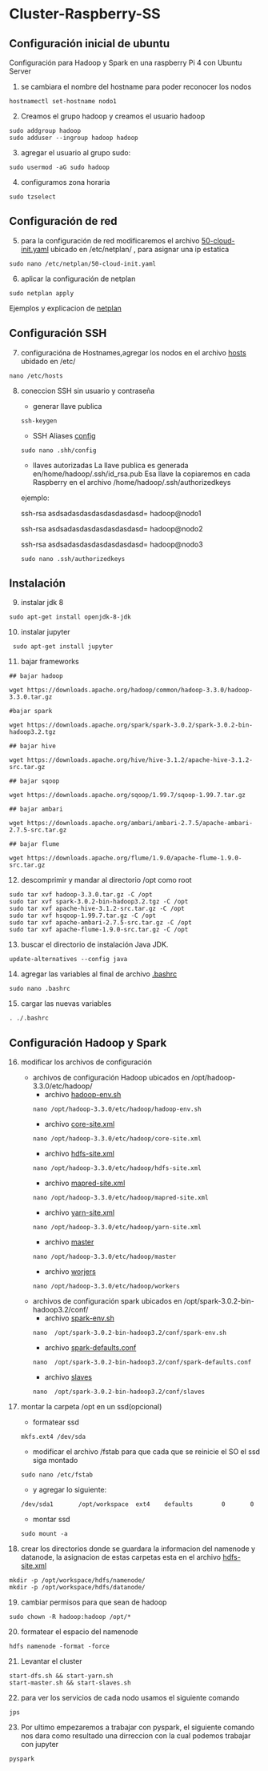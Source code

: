 # Cluster-Raspberry-SS

## Configuración inicial de ubuntu

Configuración para Hadoop y Spark en una raspberry Pi 4 con Ubuntu Server
1. se cambiara el nombre del hostname para poder reconocer los nodos

```
hostnamectl set-hostname nodo1
```

2. Creamos el grupo hadoop y creamos el usuario hadoop

```
sudo addgroup hadoop
sudo adduser --ingroup hadoop hadoop
```

3. agregar el usuario al grupo sudo:

```
sudo usermod -aG sudo hadoop
```


4. configuramos zona horaria
```
sudo tzselect
```
## Configuración de red
5. para la configuración de red modificaremos el archivo [50-cloud-init.yaml](50-cloud-init.yaml) ubicado en /etc/netplan/ , para asignar una ip estatica
```
sudo nano /etc/netplan/50-cloud-init.yaml

```

6. aplicar la configuración de netplan
```
sudo netplan apply
```
Ejemplos y explicacion de [netplan](https://netplan.io/examples/)

## Configuración SSH
7. configuracióna de Hostnames,agregar los nodos en el archivo [hosts](hosts) ubidado en /etc/ 
```
nano /etc/hosts
```
8. coneccion SSH sin usuario y contraseña
   - generar llave publica
   ```
   ssh-keygen
   ```
   
   - SSH Aliases [config](config)
   ```
   sudo nano .shh/config
   ```
   - llaves autorizadas
   La llave publica es generada en/home/hadoop/.ssh/id_rsa.pub Esa llave la copiaremos en cada Raspberry en el archivo /home/hadoop/.ssh/authorizedkeys
   
   
   ejemplo: 
   
   
   ssh-rsa asdsadasdasdasdasdasdasd= hadoop@nodo1
   
   
   ssh-rsa asdsadasdasdasdasdasdasd= hadoop@nodo2
   
   
   ssh-rsa asdsadasdasdasdasdasdasd= hadoop@nodo3
   
   
   
   ```
   sudo nano .ssh/authorizedkeys
   ```
## Instalación 
9. instalar jdk 8
```
sudo apt-get install openjdk-8-jdk
```
10. instalar jupyter
```
 sudo apt-get install jupyter
```
11. bajar frameworks
```
## bajar hadoop

wget https://downloads.apache.org/hadoop/common/hadoop-3.3.0/hadoop-3.3.0.tar.gz

#bajar spark

wget https://downloads.apache.org/spark/spark-3.0.2/spark-3.0.2-bin-hadoop3.2.tgz

## bajar hive 

wget https://downloads.apache.org/hive/hive-3.1.2/apache-hive-3.1.2-src.tar.gz

## bajar sqoop

wget https://downloads.apache.org/sqoop/1.99.7/sqoop-1.99.7.tar.gz

## bajar ambari 

wget https://downloads.apache.org/ambari/ambari-2.7.5/apache-ambari-2.7.5-src.tar.gz

## bajar flume

wget https://downloads.apache.org/flume/1.9.0/apache-flume-1.9.0-src.tar.gz
```

12. descomprimir y mandar al directorio /opt como root

```
sudo tar xvf hadoop-3.3.0.tar.gz -C /opt
sudo tar xvf spark-3.0.2-bin-hadoop3.2.tgz -C /opt
sudo tar xvf apache-hive-3.1.2-src.tar.gz -C /opt
sudo tar xvf hsqoop-1.99.7.tar.gz -C /opt
sudo tar xvf apache-ambari-2.7.5-src.tar.gz -C /opt
sudo tar xvf apache-flume-1.9.0-src.tar.gz -C /opt
```

13. buscar el directorio de instalación Java JDK.
```
update-alternatives --config java
```

14. agregar las variables al final de archivo [.bashrc](.bashrc)
```
sudo nano .bashrc
```


15. cargar las nuevas variables 
```
. ./.bashrc
```
## Configuración Hadoop y Spark
16. modificar los archivos de configuración
    - archivos de configuración Hadoop ubicados en /opt/hadoop-3.3.0/etc/hadoop/
      - archivo [hadoop-env.sh](Hadoop/hadoop-env.sh) 
      ```
      nano /opt/hadoop-3.3.0/etc/hadoop/hadoop-env.sh
      ```
      - archivo [core-site.xml](Hadoop/core-site.xml) 
      ```
      nano /opt/hadoop-3.3.0/etc/hadoop/core-site.xml
      ```
      - archivo [hdfs-site.xml](Hadoop/hdfs-site.xml) 
      ```
      nano /opt/hadoop-3.3.0/etc/hadoop/hdfs-site.xml
      ```
      - archivo [mapred-site.xml](Hadoop/mapred-site.xml) 
      ```
      nano /opt/hadoop-3.3.0/etc/hadoop/mapred-site.xml
      ```
      - archivo [yarn-site.xml](Hadoop/yarn-site.xml) 
      ```
      nano /opt/hadoop-3.3.0/etc/hadoop/yarn-site.xml
      ```
      - archivo [master](Hadoop/master) 
      ```
      nano /opt/hadoop-3.3.0/etc/hadoop/master
      ```
      - archivo [worjers](Hadoop/workers) 
      ```
      nano /opt/hadoop-3.3.0/etc/hadoop/workers
      ```
    - archivos de configuración spark ubicados en /opt/spark-3.0.2-bin-hadoop3.2/conf/
      - archivo [spark-env.sh](Spark/spark-env.sh)  
      ```
      nano  /opt/spark-3.0.2-bin-hadoop3.2/conf/spark-env.sh 
      ```
      - archivo [spark-defaults.conf](Spark/spark-defaults.conf) 
      ```
      nano  /opt/spark-3.0.2-bin-hadoop3.2/conf/spark-defaults.conf 
      ```
      - archivo [slaves](Spark/slaves)   
      ```
      nano  /opt/spark-3.0.2-bin-hadoop3.2/conf/slaves 
      ```
17. montar la carpeta /opt en un ssd(opcional) 
    - formatear ssd 
    ```
    mkfs.ext4 /dev/sda
    ```
    - modificar el archivo /fstab para que cada que se reinicie el SO el ssd siga montado
    ```
    sudo nano /etc/fstab
    ```
    - y agregar lo siguiente:
    ```
    /dev/sda1       /opt/workspace  ext4    defaults        0       0
    ```
    - montar ssd
    ```
    sudo mount -a
    ```

18. crear los directorios donde se guardara la informacion del namenode y datanode, la asignacion de estas carpetas esta en el archivo [hdfs-site.xml](Hadoop/hdfs-site.xml)
```
mkdir -p /opt/workspace/hdfs/namenode/ 
mkdir -p /opt/workspace/hdfs/datanode/
```
19. cambiar permisos para que sean de hadoop

```
sudo chown -R hadoop:hadoop /opt/*
```

20. formatear el espacio del namenode
```
hdfs namenode -format -force
```
21. Levantar el cluster
```
start-dfs.sh && start-yarn.sh
start-master.sh && start-slaves.sh
```
22. para ver los servicios de cada nodo usamos el siguiente comando
```
jps
```
23. Por ultimo empezaremos a trabajar con pyspark, el siguiente comando nos dara como resultado una dirreccion con la cual podemos trabajar con jupyter
```
pyspark
```
